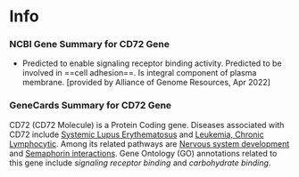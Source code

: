 # Info
### NCBI Gene Summary for CD72 Gene

[](https://www.ncbi.nlm.nih.gov/gene/971)

- Predicted to enable signaling receptor binding activity. Predicted to be involved in ==cell adhesion==. Is integral component of plasma membrane. [provided by Alliance of Genome Resources, Apr 2022]
    

### GeneCards Summary for CD72 Gene

CD72 (CD72 Molecule) is a Protein Coding gene. Diseases associated with CD72 include [Systemic Lupus Erythematosus](http://www.malacards.org/card/systemic_lupus_erythematosus "See Systemic Lupus Erythematosus at MalaCards") and [Leukemia, Chronic Lymphocytic](http://www.malacards.org/card/leukemia_chronic_lymphocytic "See Leukemia, Chronic Lymphocytic at MalaCards"). Among its related pathways are [Nervous system development](https://pathcards.genecards.org/card/nervous_system_development "See Nervous system development at Pathcards") and [Semaphorin interactions](https://pathcards.genecards.org/card/semaphorin_interactions "See Semaphorin interactions at Pathcards"). Gene Ontology (GO) annotations related to this gene include _signaling receptor binding_ and _carbohydrate binding_.